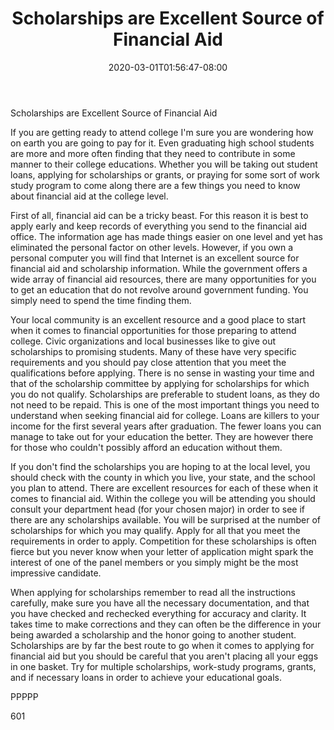 ﻿---
title: "Scholarships are Excellent Source of Financial Aid"
date: 2020-03-01T01:56:47-08:00
description: "Education Tips for Web Success"
featured_image: "/images/Education.jpg"
tags: ["Education"]
---

Scholarships are Excellent Source of Financial Aid

If you are getting ready to attend college I'm sure you are wondering how on earth you are going to pay for it. Even graduating high school students are more and more often finding that they need to contribute in some manner to their college educations. Whether you will be taking out student loans, applying for scholarships or grants, or praying for some sort of work study program to come along there are a few things you need to know about financial aid at the college level.

First of all, financial aid can be a tricky beast. For this reason it is best to apply early and keep records of everything you send to the financial aid office. The information age has made things easier on one level and yet has eliminated the personal factor on other levels. However, if you own a personal computer you will find that Internet is an excellent source for financial aid and scholarship information. While the government offers a wide array of financial aid resources, there are many opportunities for you to get an education that do not revolve around government funding. You simply need to spend the time finding them.

Your local community is an excellent resource and a good place to start when it comes to financial opportunities for those preparing to attend college. Civic organizations and local businesses like to give out scholarships to promising students. Many of these have very specific requirements and you should pay close attention that you meet the qualifications before applying.  There is no sense in wasting your time and that of the scholarship committee by applying for scholarships for which you do not qualify. Scholarships are preferable to student loans, as they do not need to be repaid. This is one of the most important things you need to understand when seeking financial aid for college. Loans are killers to your income for the first several years after graduation. The fewer loans you can manage to take out for your education the better. They are however there for those who couldn't possibly afford an education without them. 

If you don't find the scholarships you are hoping to at the local level, you should check with the county in which you live, your state, and the school you plan to attend. There are excellent resources for each of these when it comes to financial aid. Within the college you will be attending you should consult your department head (for your chosen major) in order to see if there are any scholarships available. You will be surprised at the number of scholarships for which you may qualify. Apply for all that you meet the requirements in order to apply. Competition for these scholarships is often fierce but you never know when your letter of application might spark the interest of one of the panel members or you simply might be the most impressive candidate. 

When applying for scholarships remember to read all the instructions carefully, make sure you have all the necessary documentation, and that you have checked and rechecked everything for accuracy and clarity. It takes time to make corrections and they can often be the difference in your being awarded a scholarship and the honor going to another student. Scholarships are by far the best route to go when it comes to applying for financial aid but you should be careful that you aren't placing all your eggs in one basket. Try for multiple scholarships, work-study programs, grants, and if necessary loans in order to achieve your educational goals.

PPPPP

601


